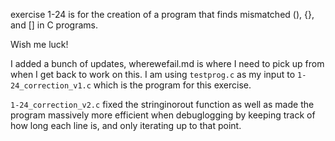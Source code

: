 exercise 1-24 is for the creation of a program that finds mismatched (), {}, and [] in C programs. 

Wish me luck!

I added a bunch of updates, wherewefail.md is where I need to pick up from when I get back to work on this. I am using `testprog.c` as my input to `1-24_correction_v1.c` which is the program for this exercise.

`1-24_correction_v2.c` fixed the stringinorout function as well as made the program massively more efficient when debuglogging by keeping track of how long each line is, and only iterating up to that point. 
